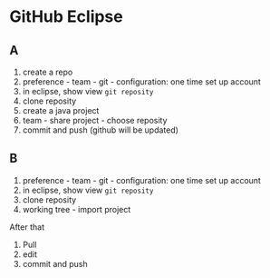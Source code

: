 # GitHub Eclipse

## A
1. create a repo
2. preference - team - git - configuration: one time set up account
3. in eclipse, show view `git reposity`
4. clone reposity
5. create a java project
6. team - share project - choose reposity
7. commit and push (github will be updated)

## B
1. preference - team - git - configuration: one time set up account
2. in eclipse, show view `git reposity`
3. clone reposity
4. working tree - import project

After that
1. Pull 
2. edit
3. commit and push

